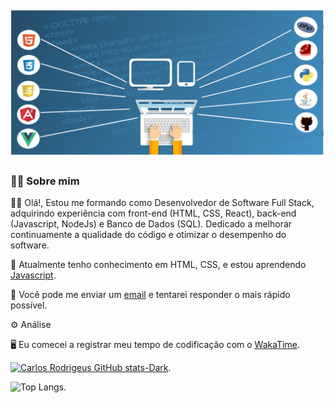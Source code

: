 ## ![](./assets/img/web-1935737_1920.png)

### 🤵🏻 Sobre mim

👋🏻 Olá!, Estou me formando como Desenvolvedor de Software Full Stack, adquirindo experiência com front-end (HTML, CSS, React), back-end (Javascript, NodeJs) e Banco de Dados (SQL). Dedicado a melhorar continuamente a qualidade do código e otimizar o desempenho do software.

🌱 Atualmente tenho conhecimento em HTML, CSS, e estou aprendendo [Javascript](https://developer.mozilla.org/en-US/docs/Web/JavaScript/Language_overview).

📧 Você pode me enviar um [email](mailto:carlosgpo@hotmail.com) e tentarei responder o mais rápido possível.

⚙️ Análise

🖥️ Eu comecei a registrar meu tempo de codificação com o [WakaTime](https://wakatime.com/).

[![Carlos Rodrigeus GitHub stats-Dark](https://github-readme-stats.vercel.app/api?username=carlos-rodrigues-tl&show_icons=true&theme=dark#gh-dark-mode-only)](https://github.com/carlos-rodrigues-tl/github-readme-stats#gh-dark-mode-only).

![Top Langs](https://github-readme-stats.vercel.app/api/top-langs/?username=carlos-rodrigues-tl&layout=compact).
